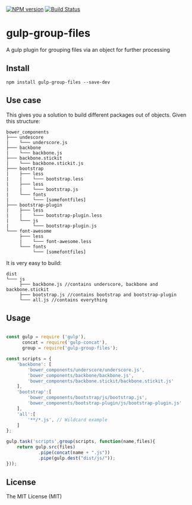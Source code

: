 [![NPM version](https://badge.fury.io/js/gulp-group-files.svg)](http://badge.fury.io/js/gulp-group-files) [![Build Status](https://travis-ci.org/vkbansal/gulp-group-files.svg?branch=master)](https://travis-ci.org/vkbansal/gulp-group-files)
# gulp-group-files
A gulp plugin for grouping files via an object for further processing

## Install
```
npm install gulp-group-files --save-dev
```

## Use case
This gives you a solution to build different packages out of objects. Given this structure:
```
bower_components
├─── undescore
|    └─── underscore.js
├─── backbone
|    └─── backbone.js
├─── backbone.stickit
|    └─── backbone.stickit.js
├─── bootstrap
|    ├─── less
|    |    └─── bootstrap.less
|    ├─── less
|    |    └─── bootstrap.js
|    └─── fonts
|         └─── [somefontfiles]
├─── bootstrap-plugin
|    ├─── less
|    |    └─── bootstrap-plugin.less
|    └─── js
|         └─── bootstrap-plugin.js
└─── font-awesome
     ├─── less
     |    └─── font-awesome.less
     └─── fonts
          └─── [somefontfiles]
```

It is very easy to build:

```
dist
└─── js
     ├─── backbone.js //contains underscore, backbone and backbone.stickit
     ├─── bootstrap.js //contains bootstrap and bootstrap-plugin
     └─── all.js //contains everything
```

## Usage
```js

const gulp = require ('gulp'),
      concat = require('gulp-concat'),
      group = require('gulp-group-files');

const scripts = {
    'backbone': [
        'bower_components/underscore/underscore.js',
        'bower_components/backbone/backbone.js',
        'bower_components/backbone.stickit/backbone.stickit.js'
    ],
    'bootstrap':[
        'bower_components/bootstrap/js/bootstrap.js',
        'bower_components/bootstrap-plugin/js/bootstrap-plugin.js'
    ],
    'all':[
        '**/*.js', // Wildcard example
    ]
};

gulp.task('scripts',group(scripts, function(name,files){
    return gulp.src(files)
            .pipe(concat(name + ".js"))
            .pipe(gulp.dest("dist/js/"));
}));
```

## License
The MIT License (MIT)
